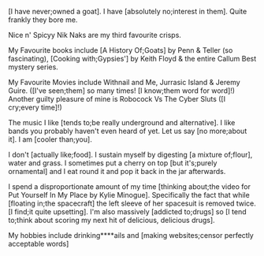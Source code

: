 [I have never;owned a goat]. I have [absolutely no;interest in them]. Quite frankly they bore me.

Nice n' Spicyy Nik Naks are my third favourite crisps.

My Favourite books include [A History Of;Goats] by Penn & Teller (so fascinating), [Cooking with;Gypsies'] by Keith Floyd & the entire Callum Best mystery series.

My Favourite Movies include Withnail and Me, Jurrasic Island & Jeremy Guire. ([I've seen;them] so many times! [I know;them word for word]!) Another guilty pleasure of mine is Robocock Vs The Cyber Sluts ([I cry;every time]!)

The music I like [tends to;be really underground and alternative]. I like bands you probably haven't even heard of yet. Let us say [no more;about it]. I am [cooler than;you].

I don't [actually like;food]. I sustain myself by digesting [a mixture of;flour], water and grass. I sometimes put a cherry on top [but it's;purely ornamental] and I eat round it and pop it back in the jar afterwards.

I spend a disproportionate amount of my time [thinking about;the video for Put Yourself In My Place by Kylie Minogue]. Specifically the fact that while [floating in;the spacecraft] the left sleeve of her spacesuit is removed twice. [I find;it quite upsetting]. I'm also massively [addicted to;drugs] so [I tend to;think about scoring my next hit of delicious, delicious drugs].

My hobbies include drinking****ails and [making websites;censor perfectly acceptable words]
